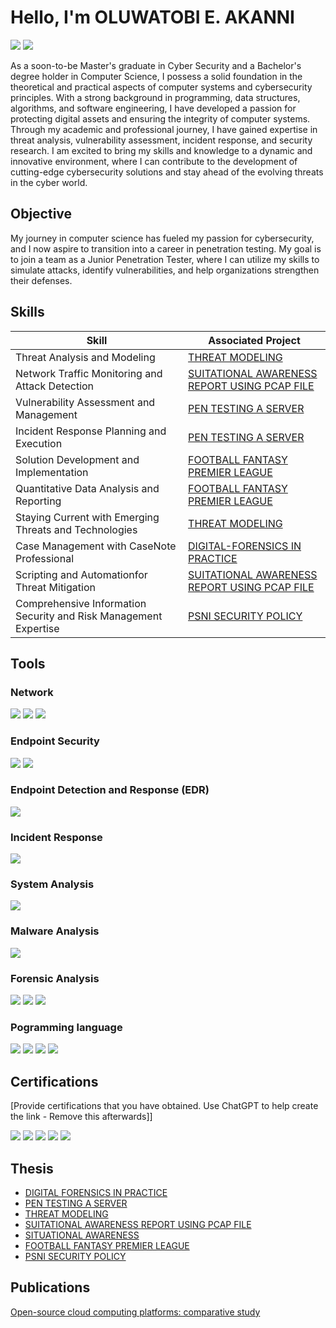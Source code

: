 # Hello, I'm OLUWATOBI E. AKANNI
<a href="https://www.linkedin.com/in/akanni-oluwatobi"><img src="https://img.shields.io/badge/-LinkedIn-0072b1?&style=for-the-badge&logo=linkedin&logoColor=white" /></a>  <a href="https://scholar.google.co.uk/citations?hl=en&pli=1&user=fqqaI-sAAAAJ"><img src="https://img.shields.io/badge/Google%20Scholar-4285F4?style=for-the-badge&logo=google-scholar&logoColor=white" /></a>


As a soon-to-be Master's graduate in Cyber Security and a Bachelor's degree holder in Computer Science, I possess a solid foundation in the theoretical and practical aspects of computer systems and cybersecurity principles. With a strong background in programming, data structures, algorithms, and software engineering, I have developed a passion for protecting digital assets and ensuring the integrity of computer systems. Through my academic and professional journey, I have gained expertise in threat analysis, vulnerability assessment, incident response, and security research. I am excited to bring my skills and knowledge to a dynamic and innovative environment, where I can contribute to the development of cutting-edge cybersecurity solutions and stay ahead of the evolving threats in the cyber world.

## Objective

My journey in computer science has fueled my passion for cybersecurity, and I now aspire to transition into a career in penetration testing. My goal is to join a team as a Junior Penetration Tester, where I can utilize my skills to simulate attacks, identify vulnerabilities, and help organizations strengthen their defenses.

## Skills

| Skill                                         | Associated Project         |
|-----------------------------------------------|----------------------------|
| Threat Analysis and Modeling          | <a href="https://github.com/OluwatobiEAkanni/THREAT-MODELING/blob/main/README.md">THREAT MODELING</a>|
| Network Traffic Monitoring and Attack Detection | <a href="https://github.com/OluwatobiEAkanni/SUITATIONAL-AWARENESS-REPORT-USING-PCAP-FILE/blob/main/README.md">SUITATIONAL AWARENESS REPORT USING PCAP FILE</a>|
| Vulnerability Assessment and Management        | <a href="https://github.com/OluwatobiEAkanni/PEN-TESTING-A-SERVER/blob/main/README.md">PEN TESTING A SERVER</a>| 
| Incident Response Planning and Execution      | <a href="https://github.com/OluwatobiEAkanni/PEN-TESTING-A-SERVER/blob/main/README.md">PEN TESTING A SERVER</a>|
| Solution Development and Implementation      | <a href="https://github.com/OluwatobiEAkanni/FOOTBALL-FANTASY-PREMIER-LEAGUE/blob/main/README.md">FOOTBALL FANTASY PREMIER LEAGUE</a>| 
| Quantitative Data Analysis and Reporting    | <a href="https://github.com/OluwatobiEAkanni/FOOTBALL-FANTASY-PREMIER-LEAGUE/blob/main/README.md">FOOTBALL FANTASY PREMIER LEAGUE</a>| 
| Staying Current with Emerging Threats and Technologies      | <a href="https://github.com/OluwatobiEAkanni/THREAT-MODELING/blob/main/README.md">THREAT MODELING</a>| 
| Case Management with CaseNote Professional                 | <a href="https://github.com/OluwatobiEAkanni/DIGITAL-FORENSICS-IN-PRACTICE/blob/main/README.md">DIGITAL-FORENSICS IN PRACTICE</a>| 
| Scripting and Automationfor Threat Mitigation | <a href="https://github.com/OluwatobiEAkanni/SUITATIONAL-AWARENESS-REPORT-USING-PCAP-FILE/blob/main/README.md">SUITATIONAL AWARENESS REPORT USING PCAP FILE</a>| 
| Comprehensive Information Security and Risk Management Expertise    | <a href="https://github.com/OluwatobiEAkanni/PSNI-SECURITY-POLICY/edit/main/README.md">PSNI SECURITY POLICY</a>| 

<h2>Tools</h2> 

<h3>Network</h3>
<div>
    <a href="https://www.wireshark.org/"><img src="https://img.shields.io/badge/Wireshark-1679A7?style=for-the-badge&logo=wireshark&logoColor=white" /></a>
   <a href="https://suricata.io/"><img src="https://img.shields.io/badge/Suricata-FF4500?style=for-the badge&logo=suricata&logoColor=white" /></a>
    <a href="https://nmap.org/"><img src="https://img.shields.io/badge/Nmap-4682B4?style=for-the-badge&logo=nmap&logoColor=white" /></a>
</div>
    
<h3>Endpoint Security</h3> 

<div>
 <a href="https://linux.die.net/man/8/auditd"><img src="https://img.shields.io/badge/Auditd-000000?style=for-the-badge&logo=linux&logoColor=white" /></a>
   <a href="https://docs.microsoft.com/en-us/sysinternals/downloads/sysmon"><img src="https://img.shields.io/badge/Sysmon-0078D4?style=for-the-badge&logo=microsoft&logoColor=white" /></a>
</div>

<h3>Endpoint Detection and Response (EDR)</h3>
<div>
    <a href="https://www.elastic.co/endpoint-security"><img src="https://img.shields.io/badge/Elastic%20Endpoint-005571?style=for-the-badge&logo=elastic&logoColor=white" /></a>
</div>

<h3>Incident Response</h3>
<div>
    <a href="https://www.volatilityfoundation.org/"><img src="https://img.shields.io/badge/Volatility-4B0082?style=for-the-badge&logo=volatility&logoColor=white" /></a>
</div>

<h3>System Analysis</h3>
<div>
<a href="https://docs.microsoft.com/en-us/sysinternals/"><img src="https://img.shields.io/badge/Sysinternals-0078D4?style=for-the-badge&logo=microsoft&logoColor=white" /></a>
</div>

<h3>Malware Analysis</h3>
<div>
   <a href="https://portswigger.net/burp"><img src="https://img.shields.io/badge/Burp%20Suite-FF5733?style=for-the-badge&logo=burp-suite&logoColor=white" /></a>
</div>

<h3>Forensic Analysis</h3>
<div>
    <a href="https://www.autopsy.com/"><img src="https://img.shields.io/badge/Autopsy-4B0082?style=for-the-badge&logo=autopsy&logoColor=white" /></a>  <a href="https://accessdata.com/product-download/AccessData-ftk-imager-version-4-5"><img src="https://img.shields.io/badge/FTK%20Imager-0072b1?style=for-the-badge&logo=accessdata&logoColor=white" /></a> <a href="https://www.casenotespro.com/"><img src="https://img.shields.io/badge/CaseNotes%20Professional-0072b1?style=for-the-badge&logo=casenotes&logoColor=white" /></a>

</div>

<h3>Pogramming language</h3> 
<div>
    <a href="https://www.python.org/"><img src="https://img.shields.io/badge/Python-3776AB?style=for-the-badge&logo=python&logoColor=white" /></a>
    <a href="https://www.r-project.org/"><img src="https://img.shields.io/badge/R%20Language-276DC3?style=for-the-badge&logo=r&logoColor=white" /></a>
    <a href="https://docs.microsoft.com/en-us/dotnet/visual-basic/"><img src="https://img.shields.io/badge/Visual%20Basic-5C2D91?style=for-the-badge&logo=visual-basic&logoColor=white" /></a>
    <a href="https://learn.microsoft.com/en-us/dotnet/csharp/"><img src="https://img.shields.io/badge/C%23-239120?style=for-the-badge&logo=csharp&logoColor=white" /></a>
</div>

## Certifications
[Provide certifications that you have obtained. Use ChatGPT to help create the link - Remove this afterwards]]
<div>
<img src="https://img.shields.io/badge/-Security%2B-FF0000?&style=for-the-badge&logo=CompTIA&logoColor=white" />
<img src="https://img.shields.io/badge/-Network%2B-007ACC?&style=for-the-badge&logo=CompTIA&logoColor=white" />
<img src="https://img.shields.io/badge/-A%2B-4D4D4D?&style=for-the-badge&logo=CompTIA&logoColor=white" />
<img src="https://img.shields.io/badge/-CDSA-006400?&style=for-the-badge&logoColor=white" />
<img src="https://img.shields.io/badge/-CCD-000080?&style=for-the-badge&logoColor=white" />
</div>

## Thesis
- <a href="https://github.com/OluwatobiEAkanni/DIGITAL-FORENSICS-IN-PRACTICE/blob/main/DIGITAL%20FORENSICS%20IN%20PRACTICE.pdf">DIGITAL FORENSICS IN PRACTICE</a>
- <a href="https://github.com/OluwatobiEAkanni/PEN-TESTING-A-SERVER/blob/main/PENTESTING%20A%20SERVER.pdf"> PEN TESTING A SERVER </a>
- <a href="https://github.com/OluwatobiEAkanni/THREAT-MODELING/blob/main/THREAT%20MODEL.pdf"> THREAT MODELING   </a>
- <a href="https://github.com/OluwatobiEAkanni/SUITATIONAL-AWARENESS-REPORT-USING-PCAP-FILE/blob/main/SUITATIONAL%20AWARENESS%20REPORT%20USING%20PCAP%20FILE.pdf"> SUITATIONAL AWARENESS REPORT USING PCAP FILE </a> 
- <a href="https://github.com/OluwatobiEAkanni/SITUATIONAL-AWARENESS/blob/main/SUITATION%20AWARENESS%20.pdf"> SITUATIONAL AWARENESS </a> 
- <a href="https://github.com/OluwatobiEAkanni/THREAT-MODELING/blob/main/THREAT%20MODEL.pdf"> FOOTBALL FANTASY PREMIER LEAGUE </a> 
- <a href="https://github.com/OluwatobiEAkanni/PSNI-SECURITY-POLICY/blob/main/PSNI%20SECURITY%20POLICY.pdf"> PSNI SECURITY POLICY </a>

## Publications
<a href="https://scholar.google.com/citations?user=fqqaI-sAAAAJ&hl=en">Open-source cloud computing platforms: comparative study</a>


